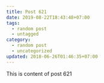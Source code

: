```yaml
---
title: Post 621
date: 2019-08-22T18:43:48+07:00
tags:
  - random post
  - untagged
category:
  - random post
  - uncategorized
updated: 2018-06-26T01:46:35+07:00
---
```

This is content of post 621